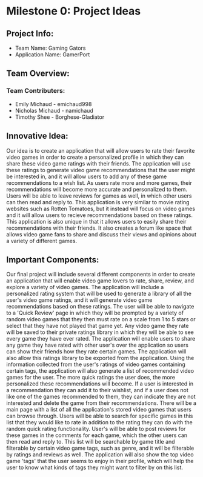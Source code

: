 # Milestone 0: Project Ideas

## Project Info:
* Team Name: Gaming Gators
* Application Name:  GamerPort

## Team Overview:

### Team Contributers:
* Emily Michaud - emichaud998
* Nicholas Michaud - namichaud
* Timothy Shee - Borghese-Gladiator

## Innovative Idea:
Our idea is to create an application that will allow users to rate their favorite video games in order to create a personalized profile in which they can share these video game ratings with their friends. The application will use these ratings to generate video game recommendations that the user might be interested in, and it will allow users to add any of these game recommendations to a wish list. As users rate more and more games, their recommendations will become more accurate and personalized to them. Users will be able to leave reviews for games as well, in which other users can then read and reply to. This application is very similar to movie rating websites such as Rotten Tomatoes, but it instead will focus on video games and it will allow users to recieve recommendations based on these ratings. This application is also unique in that it allows users to easily share their recommendations with their friends. It also creates a forum like space that allows video game fans to share and discuss their views and opinions about a variety of different games.

## Important Components:
Our final project will include several different components in order to create an application that will enable video game lovers to rate, share, review, and explore a variety of video games. The application will include a personalized rating system that will be used to generate a library of all the user's video game ratings, and it will generate video game recommendations based on these ratings. The user will be able to navigate to a 'Quick Review' page in which they will be prompted by a variety of random video games that they then must rate on a scale from 1 to 5 stars or select that they have not played that game yet. Any video game they rate will be saved to their private ratings library in which they will be able to see every game they have ever rated. The application will enable users to share any game they have rated with other user's over the application so users can show their friends how they rate certain games. The application will also allow this ratings library to be exported from the application. Using the information collected from the user's ratings of video games containing certain tags, the application will also generate a list of recommended video games for the user. The more quick ratings the user does, the more personalized these recommendations will become. If a user is interested in a recommendation they can add it to their wishlist, and if a user does not like one of the games recommended to them, they can indicate they are not interested and delete the game from their recommendations. There will be a main page with a list of all the application's stored video games that users can browse through. Users will be able to search for specific games in this list that they would like to rate in addition to the rating they can do with the random quick rating functionality. User's will be able to post reviews for these games in the comments for each game, which the other users can then read and reply to. This list will be searchable by game title and filterable by certain video game tags, such as genre, and it will be filterable by ratings and reviews as well. The application will also show the top video game 'tags' that the user seems to enjoy in their profile, which will help the user to know what kinds of tags they might want to filter by on this list.